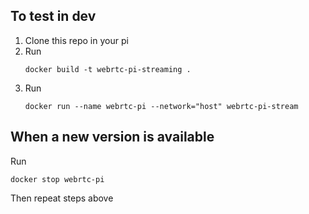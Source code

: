 ## To test in dev

1. Clone this repo in your pi
2. Run
   ```
   docker build -t webrtc-pi-streaming .
   ```
3. Run
   ```
   docker run --name webrtc-pi --network="host" webrtc-pi-stream
   ```

## When a new version is available

   Run
   ```
   docker stop webrtc-pi
   ```
   Then repeat steps above